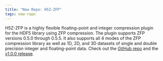 ```yaml
---
title: "New Repo: H5Z-ZFP"
tags: new-repo
---
```


H5Z-ZFP is a highly flexible floating-point and integer compression plugin for the HDF5 library using ZFP compression. The plugin supports ZFP versions 0.5.0 through 0.5.5. It also supports all 4 modes of the ZFP compression library as well as 1D, 2D, and 3D datasets of single and double precision integer and floating-point data. Check out the [GitHub repo](https://github.com/LLNL/H5Z-ZFP) and the [v1.0.0 release](https://github.com/LLNL/H5Z-ZFP/releases/tag/v1.0.0).
